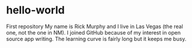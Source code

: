 # hello-world
First repository
My name is Rick Murphy and I live in Las Vegas (the real one, not the one in NM). I joined GitHub because of my interest in open source app writing. The learning curve is fairly long but it keeps me busy.
